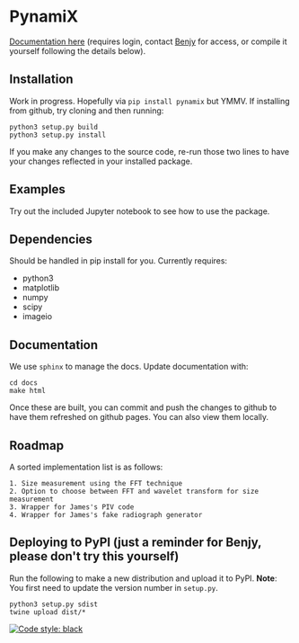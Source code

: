 # PynamiX

[Documentation here](https://pages.github.sydney.edu.au/scigem/PynamiX/build/html/index.html) (requires login, contact [Benjy](mailto:benjy.marks@sydney.edu.au) for access, or compile it yourself following the details below).

## Installation
Work in progress. Hopefully via `pip install pynamix` but YMMV. If installing from github, try cloning and then running:
```
python3 setup.py build
python3 setup.py install
```
If you make any changes to the source code, re-run those two lines to have your changes reflected in your installed package.

## Examples
Try out the included Jupyter notebook to see how to use the package.

## Dependencies
Should be handled in pip install for you. Currently requires:
- python3
- matplotlib
- numpy
- scipy
- imageio

## Documentation

We use `sphinx` to manage the docs. Update documentation with:
```
cd docs
make html
```
Once these are built, you can commit and push the changes to github to have them refreshed on github pages. You can also view them locally.

## Roadmap

A sorted implementation list is as follows:

    1. Size measurement using the FFT technique
    2. Option to choose between FFT and wavelet transform for size measurement
    3. Wrapper for James's PIV code
    4. Wrapper for James's fake radiograph generator

## Deploying to PyPI (just a reminder for Benjy, please don't try this yourself)
Run the following to make a new distribution and upload it to PyPI. **Note**: You first need to update the version number in `setup.py`.
```
python3 setup.py sdist
twine upload dist/*
```

[![Code style: black](https://img.shields.io/badge/code%20style-black-000000.svg)](https://github.com/psf/black)
